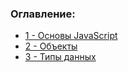### Оглавление:

- [1 - Основы JavaScript](https://github.com/13RedFox/JS_Book/tree/main/1 'Основы JavaScript')
- [2 - Объекты](https://github.com/13RedFox/JS_Book/tree/main/2 'Объекты')
- [3 - Типы данных](https://github.com/13RedFox/JS_Book/tree/main/3 'Типы данных')
